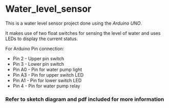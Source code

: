 # Water_level_sensor

This is a water level sensor project done using the _Arduino UNO_.

It makes use of two float switches for sensing the level of water and uses LEDs to display the current status.

For Arduino Pin connection:
* Pin 2 - Upper pin switch
* Pin 3 - Lower pin switch
* Pin A0 - Pin for water pump light
* Pin A3 - Pin for upper switch LED
* Pin A1 - Pin for lower switch LED
* Pin 4 - Pin for water pump relay

### Refer to sketch diagram and pdf included for more information
